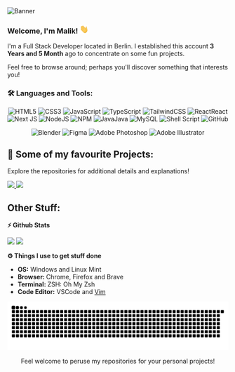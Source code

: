 <img alt="Banner" src="./content/banner/banner.png" />

### Welcome, I'm Malik! <img height="20" width="20" alt="" src="./content/gif/Hi.gif" />

I'm a Full Stack Developer located in Berlin. I established this account **3 Years and 5 Month** ago to concentrate on some fun projects.

Feel free to browse around; perhaps you'll discover something that interests you!
### 🛠 Languages and Tools:

<p align="center">
    <img src="https://img.shields.io/badge/html5-%23E34F26.svg?style=for-the-badge&logo=html5&logoColor=white" alt="HTML5">
    <img src="https://img.shields.io/badge/css3-%231572B6.svg?style=for-the-badge&logo=css3&logoColor=white" alt="CSS3">
    <img src="https://img.shields.io/badge/javascript-%23323330.svg?style=for-the-badge&logo=javascript&logoColor=%23F7DF1E" alt="JavaScript">
    <img src="https://img.shields.io/badge/typescript-%23007ACC.svg?style=for-the-badge&logo=typescript&logoColor=white" alt="TypeScript">
    <img src="https://img.shields.io/badge/tailwindcss-%2338B2AC.svg?style=for-the-badge&logo=tailwind-css&logoColor=white" alt="TailwindCSS">
    <img src="https://img.shields.io/badge/react-%2320232a.svg?style=for-the-badge&logo=react&logoColor=%2361DAFB" alt="ReactReact">
    <img src="https://img.shields.io/badge/Next-black?style=for-the-badge&logo=next.js&logoColor=white" alt="Next JS">
    <img src="https://img.shields.io/badge/node.js-6DA55F?style=for-the-badge&logo=node.js&logoColor=white" alt="NodeJS">
    <img src="https://img.shields.io/badge/NPM-%23CB3837.svg?style=for-the-badge&logo=npm&logoColor=white" alt="NPM">
    <img src="https://img.shields.io/badge/java-%23ED8B00.svg?style=for-the-badge&logo=openjdk&logoColor=white" alt="JavaJava">
    <img src="https://img.shields.io/badge/mysql-4479A1.svg?style=for-the-badge&logo=mysql&logoColor=white" alt="MySQL">
    <img src="https://img.shields.io/badge/shell_script-%23121011.svg?style=for-the-badge&logo=gnu-bash&logoColor=white" alt="Shell Script">
    <img src="https://img.shields.io/badge/github-%23121011.svg?style=for-the-badge&logo=github&logoColor=white" alt="GitHub">
</p>

<p align="center">
    <img src="https://img.shields.io/badge/blender-%23F5792A.svg?style=for-the-badge&logo=blender&logoColor=white" alt="Blender">
    <img src="https://img.shields.io/badge/figma-%23F24E1E.svg?style=for-the-badge&logo=figma&logoColor=white" alt="Figma">
    <img src="https://img.shields.io/badge/adobe%20photoshop-%2331A8FF.svg?style=for-the-badge&logo=adobe%20photoshop&logoColor=white" alt="Adobe Photoshop">
    <img src="https://img.shields.io/badge/adobe%20illustrator-%23FF9A00.svg?style=for-the-badge&logo=adobe%20illustrator&logoColor=white" alt="Adobe Illustrator">
</p>

## 📌 Some of my favourite Projects:

Explore the repositories for additional details and explanations!

<p float="left">

  <a href="https://github.com/MalikSerghini/NightPortal" target="_blank">
    <img src="https://github-readme-stats.vercel.app/api/pin/?username=MalikSerghini&repo=NightPortal&title_color=ffffff&text_color=c9cacc&icon_color=4AB197&bg_color=0d1117&border_color=313131" />
  </a>

  <a href="https://github.com/MalikSerghini/hideme" target="_blank">
    <img src="https://github-readme-stats.vercel.app/api/pin/?username=MalikSerghini&repo=hideme&title_color=ffffff&text_color=c9cacc&icon_color=4AB197&bg_color=0d1117&border_color=313131" />
  </a>

</p>

## Other Stuff:

<b>⚡ Github Stats</b>

<p float="left">
<img height="180em" src="https://github-readme-stats.vercel.app/api?username=MalikSerghini&show_icons=true&title_color=ffffff&text_color=c9cacc&icon_color=4AB197&bg_color=0d1117&border_color=313131"/>

<img height="180em" src="https://github-readme-stats.vercel.app/api/top-langs/?username=MalikSerghini&layout=compact&title_color=ffffff&text_color=c9cacc&icon_color=4AB197&bg_color=0d1117&border_color=313131"/>
</p>

<b>⚙️ Things I use to get stuff done</b>
<ul>
    <li><b>OS:</b> Windows and Linux Mint</li>
    <li><b>Browser: </b> Chrome, Firefox and Brave</li>
  <li><b>Terminal: </b> ZSH: Oh My Zsh</li>
  <li><b>Code Editor:</b> VSCode and <a href="http://www.lazyvim.org/" target="_blank">Vim</a></li>
</ul>

![Snake animation](https://github.com/MalikSerghini/MalikSerghini/blob/output/github-contribution-grid-snake-dark.svg)

<div align="center">

Feel welcome to peruse my repositories for your personal projects!

</div>
